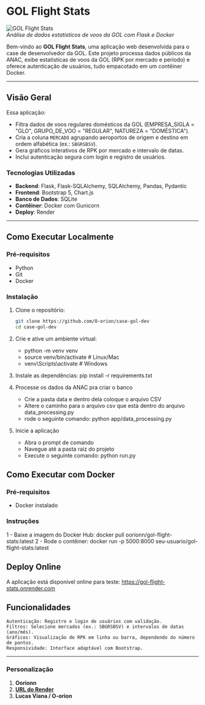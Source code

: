# GOL Flight Stats

![GOL Flight Stats](https://via.placeholder.com/800x200.png?text=GOL+Flight+Stats)  
*Análise de dados estatísticos de voos da GOL com Flask e Docker*

Bem-vindo ao **GOL Flight Stats**, uma aplicação web desenvolvida para o case de desenvolvedor da GOL. Este projeto processa dados públicos da ANAC, exibe estatísticas de voos da GOL (RPK por mercado e período) e oferece autenticação de usuários, tudo empacotado em um contêiner Docker.

---

## Visão Geral

Essa aplicação:
- Filtra dados de voos regulares domésticos da GOL (EMPRESA_SIGLA = "GLO", GRUPO_DE_VOO = "REGULAR", NATUREZA = "DOMÉSTICA").
- Cria a coluna `MERCADO` agrupando aeroportos de origem e destino em ordem alfabética (ex.: `SBGRSBSV`).
- Gera gráficos interativos de RPK por mercado e intervalo de datas.
- Inclui autenticação segura com login e registro de usuários.

### Tecnologias Utilizadas
- **Backend**: Flask, Flask-SQLAlchemy, SQLAlchemy, Pandas, Pydantic
- **Frontend**: Bootstrap 5, Chart.js
- **Banco de Dados**: SQLite
- **Contêiner**: Docker com Gunicorn
- **Deploy**: Render

---

## Como Executar Localmente

### Pré-requisitos
- Python 
- Git
- Docker

### Instalação
1. Clone o repositório:
   ```bash
   git clone https://github.com/O-orion/case-gol-dev
   cd case-gol-dev

2. Crie e ative um ambiente virtual:
     - python -m venv venv
     - source venv/bin/activate  # Linux/Mac
     - venv\Scripts\activate     # Windows

3. Instale as dependências:
    pip install -r requirements.txt

4. Processe os dados da ANAC pra criar o banco
    -  Crie a pasta data e dentro dela coloque o arquivo CSV
    -  Altere o caminho para o arquivo csv que está dentro do arquivo data_processing.py
    -  rode o seguinte comando: python app/data_processing.py

5. Inicie a aplicação
    -  Abra o prompt de comando
    -  Navegue até a pasta raiz do projeto
    -  Execute o seguinte comando: python run.py

## Como Executar com Docker
### Pré-requisitos
 - Docker instalado

### Instruções
 1 - Baixe a imagem do Docker Hub: docker pull oorionn/gol-flight-stats:latest
 2 - Rode o contêiner: docker run -p 5000:8000 seu-usuario/gol-flight-stats:latest

## Deploy Online
A aplicação está disponível online para teste: https://gol-flight-stats.onrender.com


## Funcionalidades
    Autenticação: Registro e login de usuários com validação.
    Filtros: Selecione mercados (ex.: SBGRSBSV) e intervalos de datas (ano/mês).
    Gráficos: Visualização de RPK em linha ou barra, dependendo do número de pontos.
    Responsividade: Interface adaptável com Bootstrap.

---

### **Personalização**

1. **Oorionn**
2. **[URL do Render](https://gol-flight-stats.onrender.com)**
3. **Lucas Viana / O-orion**

